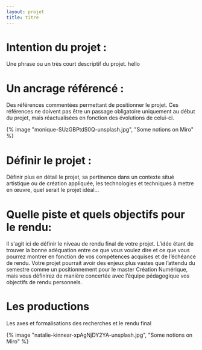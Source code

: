 ```yaml
---
layout: projet
title: titre
---
```


# Intention du projet :
Une phrase ou un très court descriptif du projet. hello

# Un ancrage référencé :
Des références commentées permettant de positionner le projet. Ces références ne doivent pas être un passage obligatoire uniquement au début du projet, mais réactualisées en fonction des évolutions de celui-ci.

{% image "monique-SUzGBPtdS0Q-unsplash.jpg", "Some notions on Miro" %}

# Définir le projet :

Définir plus en détail le projet, sa pertinence dans un contexte situé artistique ou de création appliquée, les technologies et techniques à mettre en œuvre, quel serait le projet idéal...

# Quelle piste et quels objectifs pour le rendu:

Il s'agit ici de définir le niveau de rendu final de votre projet. L’idée étant de trouver la bonne adéquation entre ce que vous voulez dire et ce que vous pourrez montrer en fonction de vos compétences acquises et de l’échéance de rendu. Votre projet pourrait avoir des enjeux plus vastes que l’attendu du semestre comme un positionnement pour le master Création Numérique, mais vous définirez de manière concertée avec l’équipe pédagogique vos objectifs de rendu personnels.

# Les productions
Les axes et formalisations des recherches et le rendu final

{% image "natalie-kinnear-xpAgNjDY2YA-unsplash.jpg", "Some notions on Miro" %}